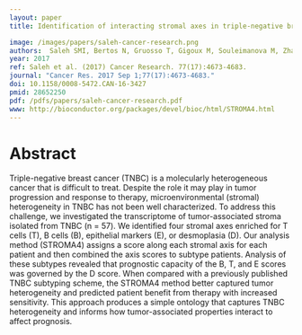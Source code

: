```yaml
---
layout: paper
title: Identification of interacting stromal axes in triple-negative breast cancer.

image: /images/papers/saleh-cancer-research.png
authors:  Saleh SMI, Bertos N, Gruosso T, Gigoux M, Souleimanova M, Zhao H, Omeroglu A, Hallett MT, Park M
year: 2017
ref: Saleh et al. (2017) Cancer Research. 77(17):4673-4683.
journal: "Cancer Res. 2017 Sep 1;77(17):4673-4683."
doi: 10.1158/0008-5472.CAN-16-3427
pmid: 28652250
pdf: /pdfs/papers/saleh-cancer-research.pdf
www: http://bioconductor.org/packages/devel/bioc/html/STROMA4.html
---
```



# Abstract
Triple-negative breast cancer (TNBC) is a molecularly heterogeneous cancer that is difficult to treat. Despite the role it may play in tumor progression and response to therapy, microenvironmental (stromal) heterogeneity in TNBC has not been well characterized. To address this challenge, we investigated the transcriptome of tumor-associated stroma isolated from TNBC (n = 57). We identified four stromal axes enriched for T cells (T), B cells (B), epithelial markers (E), or desmoplasia (D). Our analysis method (STROMA4) assigns a score along each stromal axis for each patient and then combined the axis scores to subtype patients. Analysis of these subtypes revealed that prognostic capacity of the B, T, and E scores was governed by the D score. When compared with a previously published TNBC subtyping scheme, the STROMA4 method better captured tumor heterogeneity and predicted patient benefit from therapy with increased sensitivity. This approach produces a simple ontology that captures TNBC heterogeneity and informs how tumor-associated properties interact to affect prognosis. 